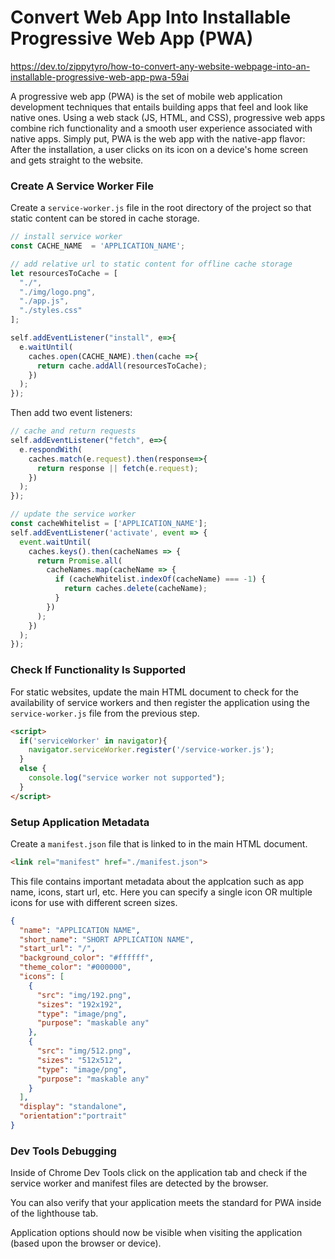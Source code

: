 # Convert Web App Into Installable Progressive Web App (PWA)

https://dev.to/zippytyro/how-to-convert-any-website-webpage-into-an-installable-progressive-web-app-pwa-59ai

A progressive web app (PWA) is the set of mobile web application development techniques that entails building apps that feel and look like native ones. Using a web stack (JS, HTML, and CSS), progressive web apps combine rich functionality and a smooth user experience associated with native apps. Simply put, PWA is the web app with the native-app flavor: After the installation, a user clicks on its icon on a device's home screen and gets straight to the website.
 
### Create A Service Worker File

Create a `service-worker.js` file in the root directory of the project so that static content can be stored in cache storage.

```javascript
// install service worker
const CACHE_NAME  = 'APPLICATION_NAME';

// add relative url to static content for offline cache storage
let resourcesToCache = [
  "./",
  "./img/logo.png",
  "./app.js",
  "./styles.css"
];

self.addEventListener("install", e=>{
  e.waitUntil(
    caches.open(CACHE_NAME).then(cache =>{
      return cache.addAll(resourcesToCache);
    })
  );
});

```

Then add two event listeners:

```javascript
// cache and return requests
self.addEventListener("fetch", e=>{
  e.respondWith(
    caches.match(e.request).then(response=>{
      return response || fetch(e.request);
    })
  );
});

// update the service worker
const cacheWhitelist = ['APPLICATION_NAME'];
self.addEventListener('activate', event => {
  event.waitUntil(
    caches.keys().then(cacheNames => {
      return Promise.all(
        cacheNames.map(cacheName => {
          if (cacheWhitelist.indexOf(cacheName) === -1) {
            return caches.delete(cacheName);
          }
        })
      );
    })
  );
});

```

### Check If Functionality Is Supported

For static websites, update the main HTML document to check for the availability of service workers and then register the application using the `service-worker.js` file from the previous step.

```html
<script>
  if('serviceWorker' in navigator){
    navigator.serviceWorker.register('/service-worker.js');
  } 
  else {
    console.log("service worker not supported");
  }
</script>
```

### Setup Application Metadata

Create a `manifest.json` file that is linked to in the main HTML document.

```html
<link rel="manifest" href="./manifest.json">
```

This file contains important metadata about the applcation such as app name, icons, start url, etc. Here you can specify a single icon OR multiple icons for use with different screen sizes.

```json
{
  "name": "APPLICATION NAME",
  "short_name": "SHORT APPLICATION NAME",
  "start_url": "/",
  "background_color": "#ffffff",
  "theme_color": "#000000",
  "icons": [
    {
      "src": "img/192.png",
      "sizes": "192x192",
      "type": "image/png",
      "purpose": "maskable any"
    },
    {
      "src": "img/512.png",
      "sizes": "512x512",
      "type": "image/png",
      "purpose": "maskable any"
    }
  ],
  "display": "standalone",
  "orientation":"portrait"
}
```

### Dev Tools Debugging

Inside of Chrome Dev Tools click on the application tab and check if the service worker and manifest files are detected by the browser.

You can also verify that your application meets the standard for PWA inside of the lighthouse tab.

Application options should now be visible when visiting the application (based upon the browser or device).

